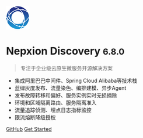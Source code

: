![logo](_media/Logo64.png)

# Nepxion Discovery <small>6.8.0</small>

> 专注于企业级云原生微服务开源解决方案
- 集成阿里巴巴中间件、Spring Cloud Alibaba等技术栈
- 蓝绿灰度发布、流量染色、编排建模、异步Agent
- 发布故障转移和偏好、服务实例实时无损摘除
- 环境和区域隔离路由、服务隔离准入
- 流量追踪侦测、埋点日志指标监控
- 限流熔断降级授权

[GitHub](https://github.com/Nepxion/Discovery/)
[Get Started](#Discovery【探索】微服务企业级解决方案)
